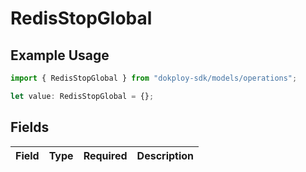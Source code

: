 # RedisStopGlobal

## Example Usage

```typescript
import { RedisStopGlobal } from "dokploy-sdk/models/operations";

let value: RedisStopGlobal = {};
```

## Fields

| Field       | Type        | Required    | Description |
| ----------- | ----------- | ----------- | ----------- |